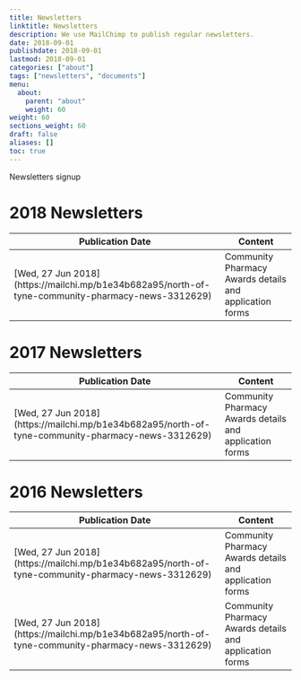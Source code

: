 ```yaml
---
title: Newsletters
linktitle: Newsletters
description: We use MailChimp to publish regular newsletters.
date: 2018-09-01
publishdate: 2018-09-01
lastmod: 2018-09-01
categories: ["about"]
tags: ["newsletters", "documents"]
menu:
  about:
    parent: "about"
    weight: 60
weight: 60
sections_weight: 60
draft: false
aliases: []
toc: true
---
```


Newsletters signup  

# 2018 Newsletters

  <div class="overflow-auto">
    <table class="f6 w-100 mw8 center" cellspacing="0">
      <thead>
        <tr class="stripe-dark">
          <th class="fw6 tl pa3 bg-white">Publication Date</th>
          <th class="fw6 tl pa3 bg-white">Content</th>
        </tr>
      </thead>
      <tbody class="lh-copy">
        <tr class="stripe-dark">
          <td class="pa3">[Wed, 27 Jun 2018](https://mailchi.mp/b1e34b682a95/north-of-tyne-community-pharmacy-news-3312629)</td>
          <td class="pa3">Community Pharmacy Awards details and application forms</td>
        </tr> 
      </tbody>
    </table>
  </div>

# 2017 Newsletters

  <div class="overflow-auto">
    <table class="f6 w-100 mw8 center" cellspacing="0">
      <thead>
        <tr class="stripe-dark">
          <th class="fw6 tl pa3 bg-white">Publication Date</th>
          <th class="fw6 tl pa3 bg-white">Content</th>
        </tr>
      </thead>
      <tbody class="lh-copy">
        <tr class="stripe-dark">
          <td class="pa3">[Wed, 27 Jun 2018](https://mailchi.mp/b1e34b682a95/north-of-tyne-community-pharmacy-news-3312629)</td>
          <td class="pa3">Community Pharmacy Awards details and application forms</td>
        </tr> 
      </tbody>
    </table>
  </div>

# 2016 Newsletters

  <div class="overflow-auto">
    <table class="f6 w-100 mw8 center" cellspacing="0">
      <thead>
        <tr class="stripe-dark">
          <th class="fw6 tl pa3 bg-white">Publication Date</th>
          <th class="fw6 tl pa3 bg-white">Content</th>
        </tr>
      </thead>
      <tbody class="lh-copy">
        <tr class="stripe-dark">
          <td class="pa3">[Wed, 27 Jun 2018](https://mailchi.mp/b1e34b682a95/north-of-tyne-community-pharmacy-news-3312629)</td>
          <td class="pa3">Community Pharmacy Awards details and application forms</td>
        </tr>
        <tr class="stripe-dark">
          <td class="pa3">[Wed, 27 Jun 2018](https://mailchi.mp/b1e34b682a95/north-of-tyne-community-pharmacy-news-3312629)</td>
          <td class="pa3">Community Pharmacy Awards details and application forms</td>
        </tr>
      </tbody>
    </table>
  </div>
